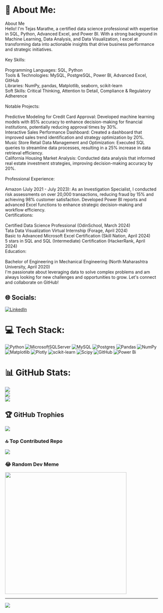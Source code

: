 # 💫 About Me:
About Me<br>Hello! I'm Tejas Marathe, a certified data science professional with expertise in SQL, Python, Advanced Excel, and Power BI. With a strong background in Machine Learning, Data Analysis, and Data Visualization, I excel at transforming data into actionable insights that drive business performance and strategic initiatives.<br><br>Key Skills:<br><br>Programming Languages: SQL, Python<br>Tools & Technologies: MySQL, PostgreSQL, Power BI, Advanced Excel, GitHub<br>Libraries: NumPy, pandas, Matplotlib, seaborn, scikit-learn<br>Soft Skills: Critical Thinking, Attention to Detail, Compliance & Regulatory Adherence<br><br>Notable Projects:<br><br>Predictive Modeling for Credit Card Approval: Developed machine learning models with 85% accuracy to enhance decision-making for financial institutions, potentially reducing approval times by 30%.<br>Interactive Sales Performance Dashboard: Created a dashboard that improved sales trend identification and strategy optimization by 20%.<br>Music Store Retail Data Management and Optimization: Executed SQL queries to streamline data processes, resulting in a 25% increase in data retrieval efficiency.<br>California Housing Market Analysis: Conducted data analysis that informed real estate investment strategies, improving decision-making accuracy by 20%.<br><br>Professional Experience:<br><br>Amazon (July 2021 - July 2023): As an Investigation Specialist, I conducted risk assessments on over 20,000 transactions, reducing fraud by 15% and achieving 98% customer satisfaction. Developed Power BI reports and advanced Excel functions to enhance strategic decision-making and workflow efficiency.<br>Certifications:<br><br>Certified Data Science Professional (OdinSchool, March 2024)<br>Tata Data Visualization Virtual Internship (Forage, April 2024)<br>Basic to Advanced Microsoft Excel Certification (Skill Nation, April 2024)<br>5 stars in SQL and SQL (Intermediate) Certification (HackerRank, April 2024)<br>Education:<br><br>Bachelor of Engineering in Mechanical Engineering (North Maharashtra University, April 2020)<br>I'm passionate about leveraging data to solve complex problems and am always looking for new challenges and opportunities to grow. Let's connect and collaborate on GitHub!


## 🌐 Socials:
[![LinkedIn](https://img.shields.io/badge/LinkedIn-%230077B5.svg?logo=linkedin&logoColor=white)](https://linkedin.com/in/tymarathe) 

# 💻 Tech Stack:
![Python](https://img.shields.io/badge/python-3670A0?style=for-the-badge&logo=python&logoColor=ffdd54) ![MicrosoftSQLServer](https://img.shields.io/badge/Microsoft%20SQL%20Server-CC2927?style=for-the-badge&logo=microsoft%20sql%20server&logoColor=white) ![MySQL](https://img.shields.io/badge/mysql-4479A1.svg?style=for-the-badge&logo=mysql&logoColor=white) ![Postgres](https://img.shields.io/badge/postgres-%23316192.svg?style=for-the-badge&logo=postgresql&logoColor=white) ![Pandas](https://img.shields.io/badge/pandas-%23150458.svg?style=for-the-badge&logo=pandas&logoColor=white) ![NumPy](https://img.shields.io/badge/numpy-%23013243.svg?style=for-the-badge&logo=numpy&logoColor=white) ![Matplotlib](https://img.shields.io/badge/Matplotlib-%23ffffff.svg?style=for-the-badge&logo=Matplotlib&logoColor=black) ![Plotly](https://img.shields.io/badge/Plotly-%233F4F75.svg?style=for-the-badge&logo=plotly&logoColor=white) ![scikit-learn](https://img.shields.io/badge/scikit--learn-%23F7931E.svg?style=for-the-badge&logo=scikit-learn&logoColor=white) ![Scipy](https://img.shields.io/badge/SciPy-%230C55A5.svg?style=for-the-badge&logo=scipy&logoColor=%white) ![GitHub](https://img.shields.io/badge/github-%23121011.svg?style=for-the-badge&logo=github&logoColor=white) ![Power Bi](https://img.shields.io/badge/power_bi-F2C811?style=for-the-badge&logo=powerbi&logoColor=black)
# 📊 GitHub Stats:
![](https://github-readme-stats.vercel.app/api?username=tejasymarathe&theme=dark&hide_border=false&include_all_commits=false&count_private=false)<br/>
![](https://github-readme-streak-stats.herokuapp.com/?user=tejasymarathe&theme=dark&hide_border=false)<br/>
![](https://github-readme-stats.vercel.app/api/top-langs/?username=tejasymarathe&theme=dark&hide_border=false&include_all_commits=false&count_private=false&layout=compact)

## 🏆 GitHub Trophies
![](https://github-profile-trophy.vercel.app/?username=tejasymarathe&theme=radical&no-frame=false&no-bg=true&margin-w=4)

### 🔝 Top Contributed Repo
![](https://github-contributor-stats.vercel.app/api?username=tejasymarathe&limit=5&theme=dark&combine_all_yearly_contributions=true)

### 😂 Random Dev Meme
<img src='https://memer-new.vercel.app/' style="height: 400px;"/>

---
[![](https://visitcount.itsvg.in/api?id=tejasymarathe&icon=0&color=0)](https://visitcount.itsvg.in)

<!-- Proudly created with GPRM ( https://gprm.itsvg.in ) -->
